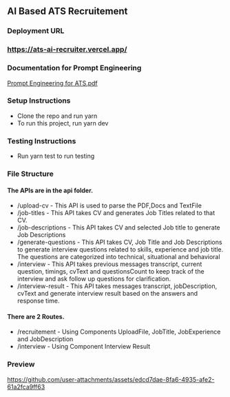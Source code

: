 ## AI Based ATS Recruitement

### Deployment URL
### https://ats-ai-recruiter.vercel.app/

### Documentation for Prompt Engineering
[Prompt Engineering for ATS.pdf](https://github.com/user-attachments/files/19373227/Prompt.Engineering.for.ATS.pdf)


### Setup Instructions

* Clone the repo and run yarn
* To run this project, run yarn dev

### Testing Instructions

* Run yarn test to run testing

### File Structure

#### The APIs are in the api folder. 
* /upload-cv - This API is used to parse the PDF,Docs and TextFile
* /job-titles - This API takes CV and generates Job Titles related to that CV.
* /job-descriptions - This API takes CV and selected Job title to generate Job Descriptions
* /generate-questions - This API takes CV, Job Title and Job Descriptions to generate interview questions related to skills, experience and job title. The questions are categorized into technical, situational and behavioral
* /interview - This API takes previous messages transcript, current question, timings, cvText and questionsCount to keep track of the interview and ask follow up questions for clarification.
* /interview-result - This API takes messages transcript, jobDescription, cvText and generate interview result based on the answers and response time.

#### There are 2 Routes.
* /recruitement - Using Components UploadFile, JobTitle, JobExperience and JobDescription
* /interview - Using Component Interview Result


### Preview


https://github.com/user-attachments/assets/edcd7dae-8fa6-4935-afe2-61a2fca9ff63


